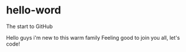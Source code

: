 # hello-word
The start to GitHub

Hello guys
i'm new to this warm family
Feeling good to join you all, let's code!
